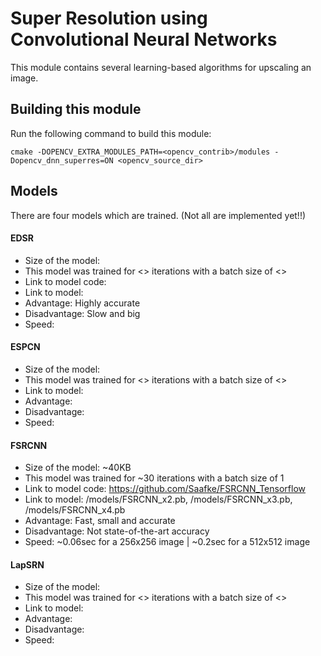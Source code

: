 # Super Resolution using Convolutional Neural Networks

This module contains several learning-based algorithms for upscaling an image.

## Building this module

Run the following command to build this module:

```make
cmake -DOPENCV_EXTRA_MODULES_PATH=<opencv_contrib>/modules -Dopencv_dnn_superres=ON <opencv_source_dir>
```

## Models

There are four models which are trained. (Not all are implemented yet!!)

#### EDSR

- Size of the model:
- This model was trained for <> iterations with a batch size of <>
- Link to model code:
- Link to model:
- Advantage: Highly accurate
- Disadvantage: Slow and big
- Speed:

#### ESPCN

- Size of the model:
- This model was trained for <> iterations with a batch size of <>
- Link to model:
- Advantage:
- Disadvantage:
- Speed:

#### FSRCNN

- Size of the model: ~40KB
- This model was trained for ~30 iterations with a batch size of 1
- Link to model code: https://github.com/Saafke/FSRCNN_Tensorflow
- Link to model: /models/FSRCNN_x2.pb, /models/FSRCNN_x3.pb, /models/FSRCNN_x4.pb
- Advantage: Fast, small and accurate
- Disadvantage: Not state-of-the-art accuracy
- Speed: ~0.06sec for a 256x256 image | ~0.2sec for a 512x512 image

#### LapSRN

- Size of the model:
- This model was trained for <> iterations with a batch size of <>
- Link to model:
- Advantage:
- Disadvantage:
- Speed: